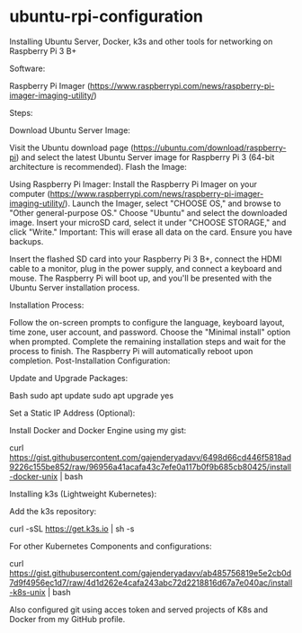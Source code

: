 # ubuntu-rpi-configuration
Installing Ubuntu Server, Docker, k3s and other tools for networking on Raspberry Pi 3 B+

Software:

Raspberry Pi Imager (https://www.raspberrypi.com/news/raspberry-pi-imager-imaging-utility/)

Steps:

Download Ubuntu Server Image:

Visit the Ubuntu download page (https://ubuntu.com/download/raspberry-pi) and select the latest Ubuntu Server image for Raspberry Pi 3 (64-bit architecture is recommended).
Flash the Image:

Using Raspberry Pi Imager:
Install the Raspberry Pi Imager on your computer (https://www.raspberrypi.com/news/raspberry-pi-imager-imaging-utility/).
Launch the Imager, select "CHOOSE OS," and browse to "Other general-purpose OS."
Choose "Ubuntu" and select the downloaded image.
Insert your microSD card, select it under "CHOOSE STORAGE," and click "Write."
Important: This will erase all data on the card. Ensure you have backups.


Insert the flashed SD card into your Raspberry Pi 3 B+, connect the HDMI cable to a monitor, plug in the power supply, and connect a keyboard and mouse.
The Raspberry Pi will boot up, and you'll be presented with the Ubuntu Server installation process.

Installation Process:

Follow the on-screen prompts to configure the language, keyboard layout, time zone, user account, and password.
Choose the "Minimal install" option when prompted.
Complete the remaining installation steps and wait for the process to finish.
The Raspberry Pi will automatically reboot upon completion.
Post-Installation Configuration:

Update and Upgrade Packages:

Bash
sudo apt update
sudo apt upgrade 
yes

Set a Static IP Address (Optional):


Install Docker and Docker Engine using my gist:

curl https://gist.githubusercontent.com/gajenderyadavv/6498d66cd446f5818ad9226c155be852/raw/96956a41acafa43c7efe0a117b0f9b685cb80425/install-docker-unix | bash

Installing k3s (Lightweight Kubernetes):

Add the k3s repository:

curl -sSL https://get.k3s.io | sh -s

For other Kubernetes Components and configurations:

curl https://gist.githubusercontent.com/gajenderyadavv/ab485756819e5e2cb0d7d9f4956ec1d7/raw/4d1d262e4cafa243abc72d2218816d67a7e040ac/install-k8s-unix | bash

Also configured git using acces token and served projects of K8s and Docker from my GitHub profile.